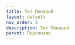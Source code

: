 ```yaml
---
title: Тит Пенарий
layout: default
nav_order: 3
description: Тит Пенарий
parent: Персонажи
---
```



